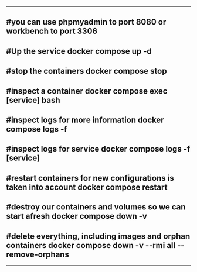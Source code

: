 -----------------------------------------
#you can use phpmyadmin to port 8080 or workbench to port 3306
-----------------------------------------
#Up the service
docker compose up -d
-----------------------------------------
#stop the containers
docker compose stop
-----------------------------------------
#inspect a container
docker compose exec [service] bash
-----------------------------------------
#inspect logs for more information
docker compose logs -f
-----------------------------------------
#inspect logs for service
docker compose logs -f [service]
-----------------------------------------
#restart containers for new configurations is taken into account
docker compose restart
-----------------------------------------
#destroy our containers and volumes so we can start afresh
docker compose down -v
-----------------------------------------
#delete everything, including images and orphan containers
docker compose down -v --rmi all --remove-orphans
-----------------------------------------
-----------------------------------------